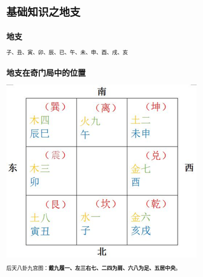 基础知识之地支
===================================================================================
## 地支
子、丑、寅、卯、辰、已、午、未、申、酉、戌、亥

## 地支在奇门局中的位置

![奇门3](img/3.jpeg)

后天八卦九宫图：**戴九履一、左三右七、二四为肩、六八为足、五居中央**。